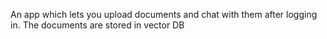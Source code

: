 An app which lets you upload documents and chat with them after logging in.
The documents are stored in vector DB
